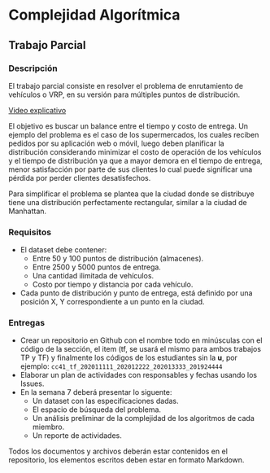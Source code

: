 # Complejidad Algorítmica

## Trabajo Parcial

### Descripción

El trabajo parcial consiste en resolver el problema de enrutamiento de vehículos
o VRP, en su versión para múltiples puntos de distribución.

[Video explicativo](https://youtu.be/OKMssWdC0I0)

El objetivo es buscar un balance entre el tiempo y costo de entrega. Un ejemplo
del problema es el caso de los supermercados, los cuales reciben pedidos por su
aplicación web o móvil, luego deben planificar la distribución considerando
minimizar el costo de operación de los vehículos y el tiempo de distribución
ya que a mayor demora en el tiempo de entrega, menor satisfacción por parte de
sus clientes lo cual puede significar una pérdida por perder clientes
desatisfechos.

Para simplificar el problema se plantea que la ciudad donde se distribuye tiene
una distribución perfectamente rectangular, similar a la ciudad de Manhattan.

### Requisitos

* El dataset debe contener:
	* Entre 50 y 100 puntos de distribución (almacenes).
	* Entre 2500 y 5000 puntos de entrega.
	* Una cantidad ilimitada de vehículos.
	* Costo por tiempo y distancia por cada vehículo.
* Cada punto de distribución y punto de entrega, está definido por una posición
X, Y correspondiente a un punto en la ciudad.

### Entregas

* Crear un repositorio en Github con el nombre todo en minúsculas con el código de la
  sección, el item (tf, se usará el mismo para ambos trabajos TP y TF) y finalmente
  los códigos de los estudiantes sin la **u**, por ejemplo:
  `cc41_tf_202011111_202012222_202013333_201924444`
* Elaborar un plan de actividades con responsables y fechas usando los Issues.
* En la semana 7 deberá presentar lo siguente:
	* Un dataset con las especificaciones dadas.
	* El espacio de búsqueda del problema.
	* Un análisis preliminar de la complejidad de los algoritmos de cada miembro.
	* Un reporte de actividades.

Todos los documentos y archivos deberán estar contenidos en el repositorio, los
elementos escritos deben estar en formato Markdown.

